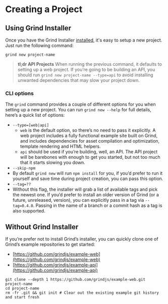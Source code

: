# Creating a Project
## Using Grind Installer
Once you have the Grind Installer [installed](doc:getting-started#installing-grinds-installer), it's easy to setup a new project.  Just run the following command:
```shell
grind new project-name
```

> **tl;dr API Projects**
> When running the previous command, it defaults to setting up a web project.  If you’re going to be building an API, you should run `grind new project-name --type=api` to avoid installing unwanted dependencies that may slow your project down.

### CLI options
The `grind` command provides a couple of different options for you when setting up a new project.  You can run `grind new --help` for full details, here’s a quick list of options:

* `--type=[web|api]`
	* `web` is the default option, so there’s no need to pass it explicitly.  A web project includes a fully functional example site built on Grind, and includes dependencies for asset compilation and optimization, template rendering and HTML helpers.
	* `api` should be used if you’re building, well, an API.  The API project will be barebones with enough to get you started, but not too much that it starts slowing you down.
* `--skip-npm`
 * By default `grind new` will run `npm install` for you, if you’d prefer to run it yourself and save time during project creation, you can pass this option.
* `--tag=??`
 * Without this flag, the installer will grab a list of available tags and pick the newest one.  If you’d prefer to install an older version of Grind (or a future, unreleased, version), you can explicitly pass in a tag via `--tag=0.4.0`.  Passing in the name of a branch or a commit hash as a tag is also supported.

## Without Grind Installer
If you’re prefer not to install Grind’s installer, you can quickly clone one of Grind’s example repositories to get started:

* [https://github.com/grindjs/example-web](https://github.com/grindjs/example-web)
* [https://github.com/grindjs/example-api](https://github.com/grindjs/example-api)

```shell
git clone --depth 1 https://github.com/grindjs/example-web.git project-name
cd project-name
rm -fr .git && git init # Clear out the existing example git history and start fresh
```
